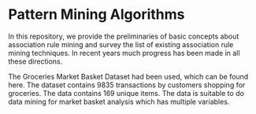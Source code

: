 # Pattern Mining Algorithms 

In this repository, we provide the preliminaries of basic concepts about association rule mining and survey the list of existing association rule mining techniques. In recent years much progress has been made in all these directions. 

The Groceries Market Basket Dataset had been used, which can be found here. The dataset contains 9835 transactions by customers shopping for groceries. The data contains 169 unique items. The data is suitable to do data mining for market basket analysis which has multiple variables.

